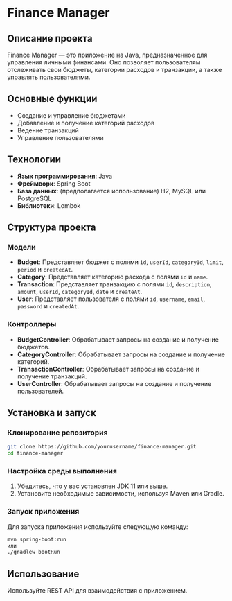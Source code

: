 # Finance Manager

## Описание проекта

Finance Manager — это приложение на Java, предназначенное для управления личными финансами. Оно позволяет пользователям отслеживать свои бюджеты, категории расходов и транзакции, а также управлять пользователями.

## Основные функции

- Создание и управление бюджетами
- Добавление и получение категорий расходов
- Ведение транзакций
- Управление пользователями

## Технологии

- **Язык программирования**: Java
- **Фреймворк**: Spring Boot
- **База данных**: (предполагается использование) H2, MySQL или PostgreSQL
- **Библиотеки**: Lombok

## Структура проекта

### Модели

- **Budget**: Представляет бюджет с полями `id`, `userId`, `categoryId`, `limit`, `period` и `createdAt`.
- **Category**: Представляет категорию расхода с полями `id` и `name`.
- **Transaction**: Представляет транзакцию с полями `id`, `description`, `amount`, `userId`, `categoryId`, `date` и `createAt`.
- **User**: Представляет пользователя с полями `id`, `username`, `email`, `password` и `createdAt`.

### Контроллеры

- **BudgetController**: Обрабатывает запросы на создание и получение бюджетов.
- **CategoryController**: Обрабатывает запросы на создание и получение категорий.
- **TransactionController**: Обрабатывает запросы на создание и получение транзакций.
- **UserController**: Обрабатывает запросы на создание и получение пользователей.

## Установка и запуск

### Клонирование репозитория
```bash
git clone https://github.com/yourusername/finance-manager.git
cd finance-manager 
```

### Настройка среды выполнения

1. Убедитесь, что у вас установлен JDK 11 или выше.
2. Установите необходимые зависимости, используя Maven или Gradle.

### Запуск приложения

Для запуска приложения используйте следующую команду:
```bash
mvn spring-boot:run
или
./gradlew bootRun
```

## Использование
Используйте REST API для взаимодействия с приложением.

